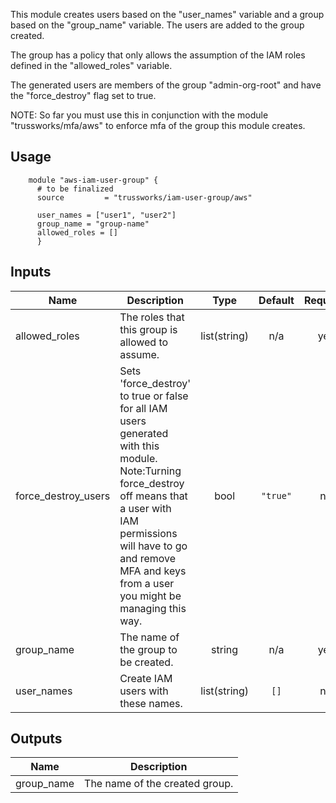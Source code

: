 This module creates users based on the "user_names" variable and a group based on the "group_name" variable.
The users are added to the group created.

The group has a policy that only allows the assumption of the IAM roles defined in the "allowed_roles" variable.

The generated users are members of the group "admin-org-root" and have the "force_destroy" flag set to true.

NOTE: So far you must use this in conjunction with the module "trussworks/mfa/aws" to enforce mfa of the group this module creates.

## Usage

```hcl
    module "aws-iam-user-group" {
      # to be finalized
      source         = "trussworks/iam-user-group/aws"

      user_names = ["user1", "user2"]
      group_name = "group-name"
      allowed_roles = []
      }
```

<!-- BEGINNING OF PRE-COMMIT-TERRAFORM DOCS HOOK -->
## Inputs

| Name | Description | Type | Default | Required |
|------|-------------|:----:|:-----:|:-----:|
| allowed\_roles | The roles that this group is allowed to assume. | list(string) | n/a | yes |
| force\_destroy\_users | Sets 'force_destroy' to true or false for all IAM users generated with this module. Note:Turning force_destroy off means that a user with IAM permissions will have to go and remove MFA and keys from a user you might be managing this way. | bool | `"true"` | no |
| group\_name | The name of the group to be created. | string | n/a | yes |
| user\_names | Create IAM users with these names. | list(string) | `[]` | no |

## Outputs

| Name | Description |
|------|-------------|
| group\_name | The name of the created group. |

<!-- END OF PRE-COMMIT-TERRAFORM DOCS HOOK -->

